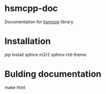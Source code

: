 # hsmcpp-doc
Documentation for [hsmcpp](https://github.com/igor-krechetov/hsmcpp) library

# Installation
pip install sphinx m2r2 sphinx-rtd-theme

# Bulding documentation
make html